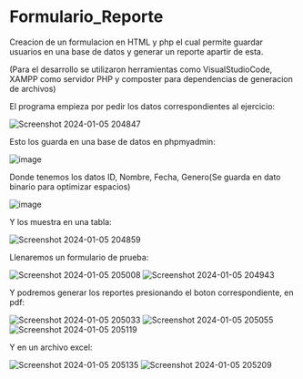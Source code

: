 # Formulario_Reporte
Creacion de un formulacion en HTML y php el cual permite guardar usuarios en una base de datos y generar un reporte apartir de esta. 

(Para el desarrollo se utilizaron herramientas como VisualStudioCode, XAMPP como servidor PHP y composter para dependencias de generacion de archivos)

El programa empieza por pedir los datos correspondientes al ejercicio:

![Screenshot 2024-01-05 204847](https://github.com/amJECC/Formulario_Reporte/assets/74287948/e7e08c71-33c4-4ea1-83f4-aa607d1b56bf)

Esto los guarda en una base de datos en phpmyadmin:

![image](https://github.com/amJECC/Formulario_Reporte/assets/74287948/ed4be8d7-db8b-4fb5-bdb0-f857af2137c7)

Donde tenemos los datos ID, Nombre, Fecha, Genero(Se guarda en dato binario para optimizar espacios)

![image](https://github.com/amJECC/Formulario_Reporte/assets/74287948/d9d56841-f86a-4272-a814-a6a9d1eb2f94)

Y los muestra en una tabla:

![Screenshot 2024-01-05 204859](https://github.com/amJECC/Formulario_Reporte/assets/74287948/ff565617-091b-4faf-a1d5-3e37f7a3aec2)

Llenaremos un formulario de prueba:

![Screenshot 2024-01-05 205008](https://github.com/amJECC/Formulario_Reporte/assets/74287948/eca16fce-b533-470b-bcba-eff4153df935)
![Screenshot 2024-01-05 204943](https://github.com/amJECC/Formulario_Reporte/assets/74287948/5a59a9ab-047e-49b9-9428-f97d823b1846)


Y podremos generar los reportes presionando el boton correspondiente, en pdf:

![Screenshot 2024-01-05 205033](https://github.com/amJECC/Formulario_Reporte/assets/74287948/fcedf1ee-bfb7-4690-aa38-163b31933d63)
![Screenshot 2024-01-05 205055](https://github.com/amJECC/Formulario_Reporte/assets/74287948/83a44b34-39ff-46ff-ad93-617c5b1d685c)
![Screenshot 2024-01-05 205119](https://github.com/amJECC/Formulario_Reporte/assets/74287948/9373e73c-1cb3-480f-a3e7-507807bea76a)


Y en un archivo excel:

![Screenshot 2024-01-05 205135](https://github.com/amJECC/Formulario_Reporte/assets/74287948/e4740868-d1ff-4126-9642-b4831347912e)
![Screenshot 2024-01-05 205209](https://github.com/amJECC/Formulario_Reporte/assets/74287948/a53b3597-8c55-41b1-97f1-ac3d545c2cd5)
